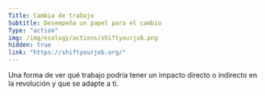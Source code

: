 ```yaml
---
Title: Cambia de trabajo
Subtitle: Desempeña un papel para el cambio
Type: "action"
img: /img/ecology/actions/shiftyourjob.png
hidden: true
link: "https://shiftyourjob.org/"
---
```


Una forma de ver qué trabajo podría tener un impacto directo o indirecto en la revolución y que se adapte a ti.